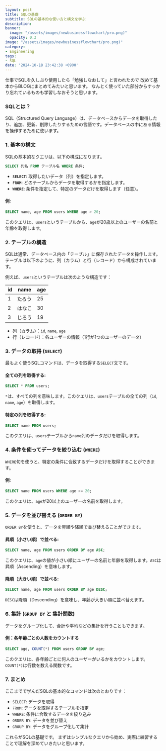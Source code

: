 ```yaml
---
layout: post
title: SQLの基礎
subtitle: SQLの基本的な使い方と構文を学ぶ
description:
banner:
  image: "/assets/images/newbusinessflowchart/pro.png)"
  opacity: 0.3
image: "/assets/images/newbusinessflowchart/pro.png)"
category:
- Engineering
tags:
- SQL
date: '2024-10-18 23:42:38 +0900'
---
```




仕事でSQLを久しぶり使用したら「勉強しなおして」と言われたので
改めて基本からBLOGにまとめてみたいと思います。
なんとく使っていた部分からすっかり忘れているものも学習しなおそうと思います。

### SQLとは？
SQL（Structured Query Language）は、データベースからデータを取得したり、追加、更新、削除したりするための言語です。データベースの中にある情報を操作するために使います。

### 1. **基本の構文**

SQLの基本的なクエリは、以下の構成になります。

```sql
SELECT 列名 FROM テーブル名 WHERE 条件;
```

- **`SELECT`**: 取得したいデータ（列）を指定します。
- **`FROM`**: どのテーブルからデータを取得するかを指定します。
- **`WHERE`**: 条件を指定して、特定のデータだけを取得します（任意）。

#### 例:
```sql
SELECT name, age FROM users WHERE age > 20;
```
このクエリは、`users`というテーブルから、`age`が20歳以上のユーザーの名前と年齢を取得します。

### 2. **テーブルの構造**
SQLは通常、データベース内の「テーブル」に保存されたデータを操作します。テーブルは以下のように、列（カラム）と行（レコード）から構成されています。

例えば、`users`というテーブルは次のような構造です：

| id | name   | age |
|----|--------|-----|
| 1  | たろう | 25  |
| 2  | はなこ | 30  |
| 3  | じろう | 19  |

- 列（カラム）：`id`, `name`, `age`
- 行（レコード）：各ユーザーの情報（1行が1つのユーザーのデータ）

### 3. **データの取得 (`SELECT`)**
最もよく使うSQLコマンドは、データを取得する`SELECT`文です。

#### 全ての列を取得する:
```sql
SELECT * FROM users;
```
`*`は、すべての列を意味します。このクエリは、`users`テーブルの全ての列（`id`, `name`, `age`）を取得します。

#### 特定の列を取得する:
```sql
SELECT name FROM users;
```
このクエリは、`users`テーブルから`name`列のデータだけを取得します。

### 4. **条件を使ってデータを絞り込む (`WHERE`)**
`WHERE`句を使うと、特定の条件に合致するデータだけを取得することができます。

#### 例:
```sql
SELECT name FROM users WHERE age >= 20;
```
このクエリは、`age`が20以上のユーザーの名前を取得します。

### 5. **データを並び替える (`ORDER BY`)**
`ORDER BY`を使うと、データを昇順や降順で並び替えることができます。

#### 昇順（小さい順）で並べる:
```sql
SELECT name, age FROM users ORDER BY age ASC;
```
このクエリは、`age`の値が小さい順にユーザーの名前と年齢を取得します。`ASC`は昇順（Ascending）を意味します。

#### 降順（大きい順）で並べる:
```sql
SELECT name, age FROM users ORDER BY age DESC;
```
`DESC`は降順（Descending）を意味し、年齢が大きい順に並べ替えます。

### 6. **集計 (`GROUP BY` と 集計関数)**
データをグループ化して、合計や平均などの集計を行うこともできます。

#### 例：各年齢ごとの人数をカウントする
```sql
SELECT age, COUNT(*) FROM users GROUP BY age;
```
このクエリは、各年齢ごとに何人のユーザーがいるかをカウントします。`COUNT(*)`は行数を数える関数です。

### 7. **まとめ**
ここまでで学んだSQLの基本的なコマンドは次のとおりです：
- `SELECT`: データを取得
- `FROM`: データを取得するテーブルを指定
- `WHERE`: 条件に合致するデータを絞り込み
- `ORDER BY`: データを並び替え
- `GROUP BY`: データをグループ化して集計

これらがSQLの基礎です。
まずはシンプルなクエリから始め、実際に練習することで理解を深めていきたいと思います。